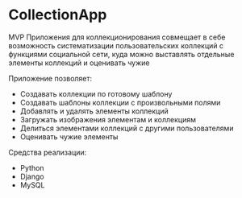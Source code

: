 # CollectionApp
MVP Приложения для коллекционирования совмещает в себе возможность систематизации пользовательских коллекций с функциями социальной сети, куда можно выставлять отдельные элементы коллекций и оценивать чужие

Приложение позволяет:
* Создавать коллекции по готовому шаблону
* Создавать шаблоны коллекции с произвольными полями
* Добавлять и удалять элементы коллекций
* Загружать изображения элементам и коллекциям
* Делиться элементами коллекций с другими пользователями
* Оценивать чужие элементы 

Средства реализации:
* Python
* Django
* MySQL

